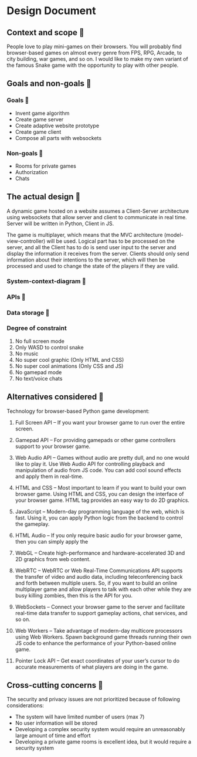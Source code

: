 # Design Document

## Context and scope 🐍

People love to play mini-games on their browsers. You will probably find browser-based games on almost every genre from FPS, RPG, Arcade, to city building, war games, and so on. I would like to make my own variant of the famous Snake game with the opportunity to play with other people.

## Goals and non-goals 🐍

### Goals 🐍
* Invent game algorithm
* Create game server
* Create adaptive website prototype
* Create game client
* Compose all parts with websockets

### Non-goals 🐍
* Rooms for private games
* Authorization
* Chats

## The actual design 🐍

A dynamic game hosted on a website assumes a Client-Server architecture using websockets that allow server and client to communicate in real time. Server will be written in Python, Client in JS.

The game is multiplayer, which means that the MVC architecture (model-view-controller) will be used. Logical part has to be processed on the server, and all the Client has to do is send user input to the server and display the information it receives from the server.
Clients should only send information about their intentions to the server, which will then be processed and used to change the state of the players if they are valid.

### System-context-diagram 🐍

### APIs 🐍

### Data storage 🐍

### Degree of constraint

1. No full screen mode
2. Only WASD to control snake
3. No music
4. No super cool graphic (Only HTML and CSS)
5. No super cool animations (Only CSS and JS)
6. No gamepad mode
7. No text/voice chats

## Alternatives considered 🐍 

Technology for browser-based Python game development:
1. Full Screen API – If you want your browser game to run over the entire screen.

2. Gamepad API – For providing gamepads or other game controllers support to your browser game.

3. Web Audio API – Games without audio are pretty dull, and no one would like to play it. Use Web Audio API for controlling playback and manipulation of audio from JS code. You can add cool sound effects and apply them in real-time.

4. HTML and CSS – Most important to learn if you want to build your own browser game. Using HTML and CSS, you can design the interface of your browser game. <canvas> HTML tag provides an easy way to do 2D graphics.

5. JavaScript – Modern-day programming language of the web, which is fast. Using it, you can apply Python logic from the backend to control the gameplay.

6. HTML Audio – If you only require basic audio for your browser game, then you can simply apply the <audio> HTML element.

7. WebGL – Create high-performance and hardware-accelerated 3D and 2D graphics from web content.

8. WebRTC – WebRTC or Web Real-Time Communications API supports the transfer of video and audio data, including teleconferencing back and forth between multiple users. So, if you want to build an online multiplayer game and allow players to talk with each other while they are busy killing zombies, then this is the API for you.

9. WebSockets – Connect your browser game to the server and facilitate real-time data transfer to support gameplay actions, chat services, and so on.

10. Web Workers – Take advantage of modern-day multicore processors using Web Workers. Spawn background game threads running their own JS code to enhance the performance of your Python-based online game.

11. Pointer Lock API – Get exact coordinates of your user’s cursor to do accurate measurements of what players are doing in the game.

## Cross-cutting concerns 🐍 
  
The security and privacy issues are not prioritized because of following considerations:

  * The system will have limited number of users (max 7)
  * No user information will be stored
  * Developing a complex security system would require an unreasonably large amount of time and effort
  * Developing a private game rooms is excellent idea, but it would require a security system

